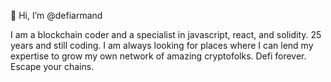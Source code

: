 👋 Hi, I’m @defiarmand


I am a blockchain coder and a specialist in javascript, react, and solidity. 25 years and still coding. I am always looking for places where I can lend my expertise to grow my own network of amazing cryptofolks. Defi forever. Escape your chains.

